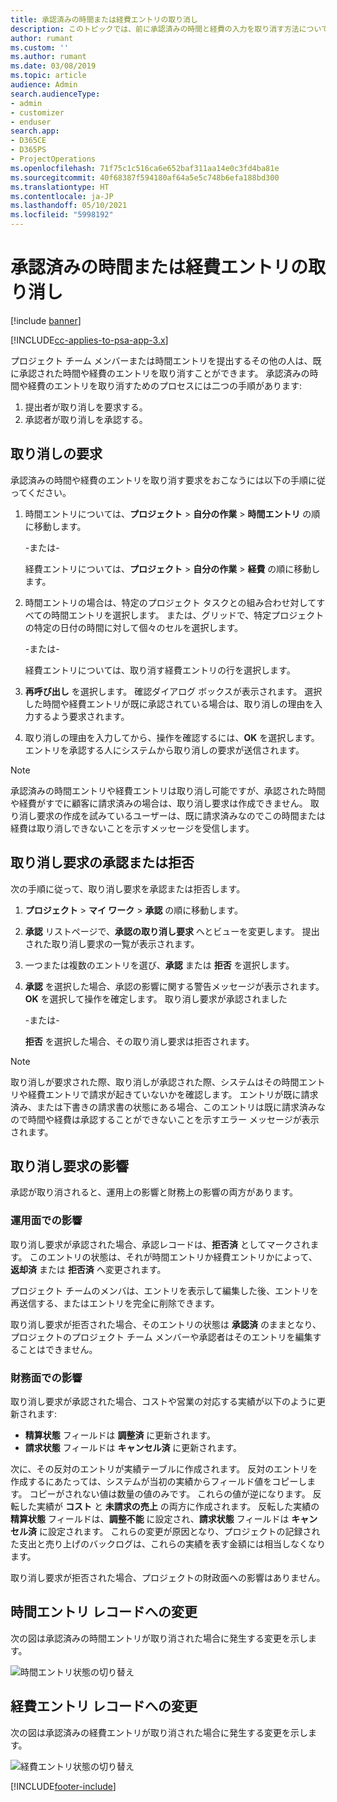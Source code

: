 ```yaml
---
title: 承認済みの時間または経費エントリの取り消し
description: このトピックでは、前に承認済みの時間と経費の入力を取り消す方法について説明します。
author: rumant
ms.custom: ''
ms.author: rumant
ms.date: 03/08/2019
ms.topic: article
audience: Admin
search.audienceType:
- admin
- customizer
- enduser
search.app:
- D365CE
- D365PS
- ProjectOperations
ms.openlocfilehash: 71f75c1c516ca6e652baf311aa14e0c3fd4ba81e
ms.sourcegitcommit: 40f68387f594180af64a5e5c748b6efa188bd300
ms.translationtype: HT
ms.contentlocale: ja-JP
ms.lasthandoff: 05/10/2021
ms.locfileid: "5998192"
---
```

# <a name="recall-approved-time-or-expense-entries"></a>承認済みの時間または経費エントリの取り消し

[!include [banner](../includes/psa-now-project-operations.md)]

[!INCLUDE[cc-applies-to-psa-app-3.x](../includes/cc-applies-to-psa-app-3x.md)]

プロジェクト チーム メンバーまたは時間エントリを提出するその他の人は、既に承認された時間や経費のエントリを取り消すことができます。 承認済みの時間や経費のエントリを取り消すためのプロセスには二つの手順があります:

1. 提出者が取り消しを要求する。
2. 承認者が取り消しを承認する。

## <a name="request-a-recall"></a>取り消しの要求

承認済みの時間や経費のエントリを取り消す要求をおこなうには以下の手順に従ってください。

1. 時間エントリについては、**プロジェクト** \> **自分の作業** \> **時間エントリ** の順に移動します。

    -または-

    経費エントリについては、**プロジェクト** \> **自分の作業** \> **経費** の順に移動します。

2. 時間エントリの場合は、特定のプロジェクト タスクとの組み合わせ対してすべての時間エントリを選択します。 または、グリッドで、特定プロジェクトの特定の日付の時間に対して個々のセルを選択します。

    -または-

    経費エントリについては、取り消す経費エントリの行を選択します。

3. **再呼び出し** を選択します。 確認ダイアログ ボックスが表示されます。 選択した時間や経費エントリが既に承認されている場合は、取り消しの理由を入力するよう要求されます。
4. 取り消しの理由を入力してから、操作を確認するには、**OK** を選択します。 エントリを承認する人にシステムから取り消しの要求が送信されます。

> [!NOTE]
> 承認済みの時間エントリや経費エントリは取り消し可能ですが、承認された時間や経費がすでに顧客に請求済みの場合は、取り消し要求は作成できません。 取り消し要求の作成を試みているユーザーは、既に請求済みなのでこの時間または経費は取り消しできないことを示すメッセージを受信します。

## <a name="approve-or-reject-a-recall-request"></a>取り消し要求の承認または拒否

次の手順に従って、取り消し要求を承認または拒否します。

1. **プロジェクト** \> **マイ ワーク** \> **承認** の順に移動します。
2. **承認** リストページで、**承認の取り消し要求** へとビューを変更します。 提出された取り消し要求の一覧が表示されます。
3. 一つまたは複数のエントリを選び、**承認** または **拒否** を選択します。
4. **承認** を選択した場合、承認の影響に関する警告メッセージが表示されます。 **OK** を選択して操作を確定します。 取り消し要求が承認されました

    -または-

    **拒否** を選択した場合、その取り消し要求は拒否されます。

> [!NOTE]
> 取り消しが要求された際、取り消しが承認された際、システムはその時間エントリや経費エントリで請求が起きていないかを確認します。 エントリが既に請求済み、または下書きの請求書の状態にある場合、このエントリは既に請求済みなので時間や経費は承認することができないことを示すエラー メッセージが表示されます。

## <a name="impact-of-a-recall-request"></a>取り消し要求の影響

承認が取り消されると、運用上の影響と財務上の影響の両方があります。

### <a name="operational-impact"></a>運用面での影響

取り消し要求が承認された場合、承認レコードは、**拒否済** としてマークされます。 このエントリの状態は、それが時間エントリか経費エントリかによって、**返却済** または **拒否済** へ変更されます。

プロジェクト チームのメンバは、エントリを表示して編集した後、エントリを再送信する、またはエントリを完全に削除できます。

取り消し要求が拒否された場合、そのエントリの状態は **承認済** のままとなり、プロジェクトのプロジェクト チーム メンバーや承認者はそのエントリを編集することはできません。

### <a name="financial-impact"></a>財務面での影響

取り消し要求が承認された場合、コストや営業の対応する実績が以下のように更新されます:

- **精算状態** フィールドは **調整済** に更新されます。
- **請求状態** フィールドは **キャンセル済** に更新されます。

次に、その反対のエントリが実績テーブルに作成されます。 反対のエントリを作成するにあたっては、システムが当初の実績からフィールド値をコピーします。 コピーがされない値は数量の値のみです。 これらの値が逆になります。 反転した実績が **コスト** と **未請求の売上** の両方に作成されます。 反転した実績の **精算状態** フィールドは、**調整不能** に設定され、**請求状態** フィールドは **キャンセル済** に設定されます。 これらの変更が原因となり、プロジェクトの記録された支出と売り上げのバックログは、これらの実績を表す金額には相当しなくなります。

取り消し要求が拒否された場合、プロジェクトの財政面への影響はありません。

## <a name="changes-to-time-entry-records"></a>時間エントリ レコードへの変更

次の図は承認済みの時間エントリが取り消された場合に発生する変更を示します。

![時間エントリ状態の切り替え](media/TimeEntryStateTransitions.png)

## <a name="changes-to-expense-entry-records"></a>経費エントリ レコードへの変更

次の図は承認済みの経費エントリが取り消された場合に発生する変更を示します。

![経費エントリ状態の切り替え](media/ExpenseEntryStateTransitions.png)


[!INCLUDE[footer-include](../includes/footer-banner.md)]